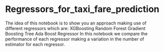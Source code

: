 # Regressors_for_taxi_fare_prediction
The idea of this notebook is to show you an approach making use of different regressors which are:  XGBoosting Random Forest Gradient Boosting Tree Ada Boost Regressor In this notebook we compare the performance of each regressor making a variation in the number of estimator for each regressor.
